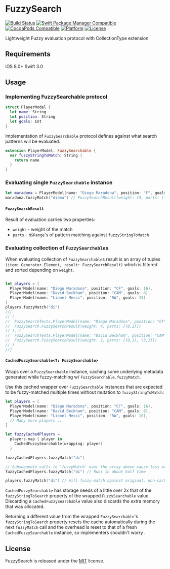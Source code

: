 # FuzzySearch

[![Build Status](https://travis-ci.org/viktorasl/FuzzySearch.svg)](https://travis-ci.org/viktorasl/FuzzySearch)
[![Swift Package Manager Compatible](https://img.shields.io/badge/Swift%20Package%20Manager-compatible-4BC51D.svg?style=flat)](https://github.com/apple/swift-package-manager)
[![CocoaPods Compatible](https://img.shields.io/cocoapods/v/SwiftHEXColors.svg)](https://img.shields.io/cocoapods/v/FuzzySearch.svg)
[![Platform](https://img.shields.io/cocoapods/p/SwiftHEXColors.svg?style=flat)](http://cocoadocs.org/docsets/FuzzySearch)
[![License](https://img.shields.io/cocoapods/l/SwiftHEXColors.svg)](https://raw.githubusercontent.com/viktorasl/FuzzySearch/master/LICENSE)

Lightweight Fuzzy evaluation protocol with CollectionType extension

## Requirements

iOS 8.0+
Swift 3.0

## Usage

### Implementing FuzzySearchable protocol

```swift
struct PlayerModel {
  let name: String
  let position: String
  let goals: Int
}
```

Implementation of `FuzzySearchable` protocol defines against what search patterns will be evaluated.
```swift
extension PlayerModel: FuzzySearchable {
  var fuzzyStringToMatch: String {
    return name
  }
}
```

### Evaluating single `FuzzySearchable` instance

```swift
let maradona = PlayerModel(name: "Diego Maradona", position: "F", goals: 16)
maradona.fuzzyMatch("diema") // FuzzySearchResult(weight: 15, parts: [(0,3), (6,2)])
```

#### `FuzzySearchResult`

Result of evaluation carries two properties:
- `weight` - weight of the match
- `parts` - `NSRange`'s of pattern matching against `fuzzyStringToMatch`

### Evaluating collection of `FuzzySearchable`s

When evaluating collection of `FuzzySearchable`s result is an array of tuples `(item: Generator.Element, result: FuzzySearchResult)` which is filtered and sorted depending on `weight`.

```swift

let players = [
  PlayerModel(name: "Diego Maradona", position: "CF", goals: 16),
  PlayerModel(name: "David Beckham", position: "CAM", goals: 8),
  PlayerModel(name: "Lionel Messi", position: "RW", goals: 15)
]
players.fuzzyMatch("di")
//[
// (
//  FuzzySearchTests.PlayerModel(name: "Diego Maradona", position: "CF", goals: 16),
//  FuzzySearch.FuzzySearchResult(weight: 4, parts: [(0,2)])
// ), (
//  FuzzySearchTests.PlayerModel(name: "David Beckham", position: "CAM", goals: 8),
//  FuzzySearch.FuzzySearchResult(weight: 2, parts: [(0,1), (3,1)])
// )
//]
```

#### `CachedFuzzySearchable<T: FuzzySearchable>`

Wraps over a `FuzzySearchable` instance, caching some underlying metadata generated while fuzzy-matching w/ `FuzzySearchable.fuzzyMatch`.

Use this cached wrapper over `FuzzySearchable` instances that are expected to be fuzzy-matched multiple times without mutation to `fuzzyStringToMatch`:

```swift
let players = [
  PlayerModel(name: "Diego Maradona", position: "CF", goals: 16),
  PlayerModel(name: "David Beckham", position: "CAM", goals: 8),
  PlayerModel(name: "Lionel Messi", position: "RW", goals: 15),
  // Many more players ...
]

let fuzzyCachedPlayers =
  players.map { player in 
    CachedFuzzySearchable(wrapping: player) 
  }

fuzzyCachedPlayers.fuzzyMatch("di")

// Subsequente calls to 'fuzzyMatch' over the array above cause less overhead when re-matching
fuzzyCachedPlayers.fuzzyMatch("di") // Runs in about half time

players.fuzzyMatch("di") // Will fuzzy-match against original, non-cached PlayerModel values.
```

`CachedFuzzySearchable` has storage needs of a little over 2x that of the `fuzzyStringToSearch` property of the wrapped `FuzzySearchable` value. Discarding a `CachedFuzzySearchable` value also discards the extra memory that was allocated.

Returning a different value from the wrapped `FuzzySearchable`'s `fuzzyStringToSearch` property resets the cache automatically during the next `fuzzyMatch` call and the overhead is reset to that of a fresh `CachedFuzzySearchable` instance, so implementers shouldn't worry .

## License

FuzzySearch is released under the [MIT](LICENSE) license.
